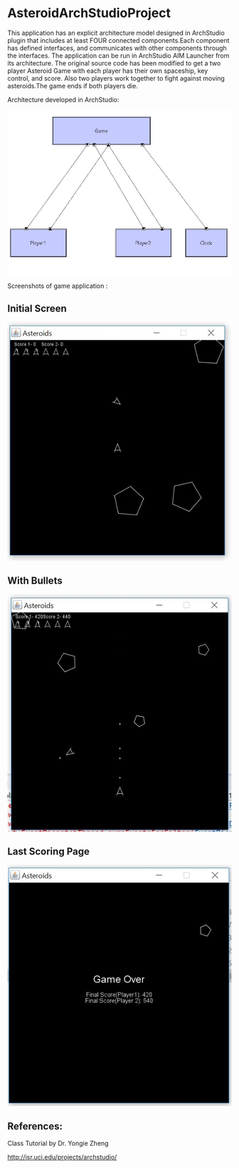 # AsteroidArchStudioProject


This application has an explicit architecture model designed in ArchStudio plugin that includes at least FOUR connected components.Each component has defined interfaces, and communicates with other components through the interfaces.
The application can be run in ArchStudio AIM Launcher from its architecture. The original source code has been modified to get a two player Asteroid Game with each player has their own spaceship, key control, and score. Also two players work together to fight against moving asteroids.The game ends if both players die.




Architecture developed in ArchStudio:

![](https://github.com/rashmitripathi/AsteroidArchStudioProject/blob/master/screenshots/architecture.JPG)

Screenshots of game application :

## Initial Screen

![](https://github.com/rashmitripathi/AsteroidArchStudioProject/blob/master/screenshots/initialScreen.JPG)

## With Bullets

![](https://github.com/rashmitripathi/AsteroidArchStudioProject/blob/master/screenshots/WITHBULLETS.JPG)

## Last Scoring Page

![](https://github.com/rashmitripathi/AsteroidArchStudioProject/blob/master/screenshots/LastScreen.JPG)





## References:

Class Tutorial by Dr. Yongie Zheng

http://isr.uci.edu/projects/archstudio/
